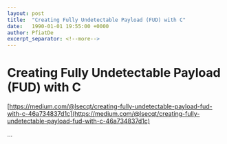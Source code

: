```yaml
---
layout: post
title:  "Creating Fully Undetectable Payload (FUD) with C"
date:   1990-01-01 19:55:00 +0000
author: PfiatDe
excerpt_separator: <!--more-->
---
```


# Creating Fully Undetectable Payload (FUD) with C

[https://medium.com/@lsecqt/creating-fully-undetectable-payload-fud-with-c-46a734837d1c](https://medium.com/@lsecqt/creating-fully-undetectable-payload-fud-with-c-46a734837d1c)

...
<!--more-->
